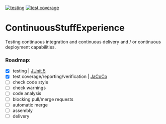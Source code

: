 [![testing](https://img.shields.io/badge/testing-passed-00c853.svg?style=flat)](https://kepocnhh.github.io/ContinuousStuffExperience/reports/testing/fdb298d65b275137b196e583ef40224cd21a4842b8d5899682131fa052f5f6f8a8c7fb46dd2bcbf3a6b0e2c61e3c1b8320849e6a01a298c4bd2613854217d084)
[![test coverage](https://img.shields.io/badge/test_coverage-100%25-00c853.svg?style=flat)](https://kepocnhh.github.io/ContinuousStuffExperience/reports/coverage/a0ff07192a1cc314b37564d6b17c7a72b00830aaa1e8bb51537972e3b35e85174d2594868a3d157331b595a5edb3e350cccc31d4b0314c32648046da52eb0878)

# ContinuousStuffExperience
Testing continuous integration and continuous delivery and / or continuous deployment capabilities.

### Roadmap:

- [x] testing | [JUnit 5](https://junit.org/junit5/)
- [x] test coverage/reporting/verification | [JaCoCo](https://www.jacoco.org/jacoco/)
- [ ] check code style
- [ ] check warnings
- [ ] code analysis
- [ ] blocking pull/merge requests
- [ ] automatic merge
- [ ] assembly
- [ ] delivery